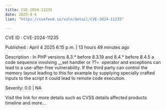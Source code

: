 ```yaml
---
title: CVE-2024-11235
date: 2025-4-4
lien: "https://cvefeed.io/vuln/detail/CVE-2024-11235"

---
```


CVE ID : CVE-2024-11235

Published :  April 4
2025
6:15 p.m. | 13 hours
49 minutes ago

Description : In PHP versions 8.3.* before 8.3.19 and 8.4.* before 8.4.5
a code sequence involving __set handler or ??=  operator and exceptions can lead to a use-after-free vulnerability. If the third party can control the memory layout leading to this
for example by supplying specially crafted inputs to the script
it could lead to remote code execution.

Severity: 0.0 | NA

Visit the link for more details
such as CVSS details
affected products
timeline
and more...
